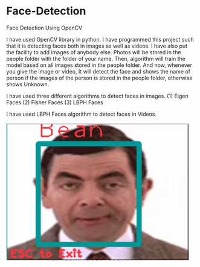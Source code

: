 # Face-Detection
Face Detection Using OpenCV

I have used OpenCV library in python. I have programmed this project such that it is detecting faces both in images as well as videos. I have also put the facility to add images of anybody else. Photos will be stored in the people folder with the folder of your name. Then, algorithm will train the model based on all images stored in the people folder. And now, whenever you give the image or video, It will detect the face and shows the name of person if the images of the person is stored in the people folder, otherwise shows Unknown.

I have used three different algorithms to detect faces in images.
(1) Eigen Faces
(2) Fisher Faces
(3) LBPH Faces

I have used LBPH Faces algorithm to detect faces in Videos.

![Sample Image of Face Detection by this Project](https://github.com/ashutosh1919/Face-Detection/blob/master/bean_face_detect.PNG)
